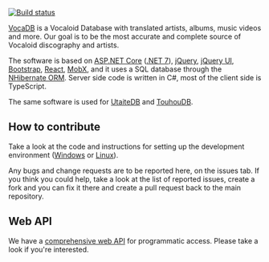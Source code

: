 [![Build status](https://ci.appveyor.com/api/projects/status/dnkxh6qoqcnxfei5/branch/master?svg=true)](https://ci.appveyor.com/project/riipah/vocadb/branch/master)

[VocaDB](https://vocadb.net) is a Vocaloid Database with translated artists, albums, music videos and more. Our goal is to be the most accurate and complete source of Vocaloid discography and artists.

The software is based on [ASP.NET Core](https://docs.microsoft.com/en-us/aspnet/core/) ([.NET 7](https://dotnet.microsoft.com/en-us/download/dotnet/7.0)), [jQuery](https://jquery.com/), [jQuery UI](https://jqueryui.com/), [Bootstrap](https://getbootstrap.com/2.3.2/), [React](https://reactjs.org/), [MobX](https://mobx.js.org/), and it uses a SQL database through the [NHibernate ORM](https://nhibernate.info/). 
Server side code is written in C#, most of the client side is TypeScript.

The same software is used for [UtaiteDB](https://utaitedb.net/) and [TouhouDB](https://touhoudb.com/).

## How to contribute

Take a look at the code and instructions for setting up the development environment ([Windows](https://github.com/VocaDB/vocadb/wiki/VocaDB-development-environment-(Windows)) or [Linux](https://github.com/VocaDB/vocadb/wiki/VocaDB-development-environment-(Linux))).

Any bugs and change requests are to be reported here, on the issues tab. 
If you think you could help, take a look at the list of reported issues, 
create a fork and you can fix it there and create a pull request back to the main repository.

## Web API

We have a [comprehensive web API](https://github.com/VocaDB/vocadb/wiki/Public-API) for programmatic access. Please take a look if you're interested.
